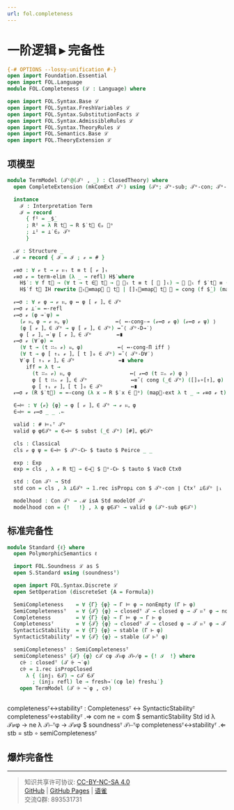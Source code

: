 ```yaml
---
url: fol.completeness
---
```


# 一阶逻辑 ▸ 完备性

```agda
{-# OPTIONS --lossy-unification #-}
open import Foundation.Essential
open import FOL.Language
module FOL.Completeness (ℒ : Language) where

open import FOL.Syntax.Base ℒ
open import FOL.Syntax.FreshVariables ℒ
open import FOL.Syntax.SubstitutionFacts ℒ
open import FOL.Syntax.AdmissibleRules ℒ
open import FOL.Syntax.TheoryRules ℒ
open import FOL.Semantics.Base ℒ
open import FOL.TheoryExtension ℒ
```

## 项模型

```agda
module TermModel (𝒯ᶜ@(𝒯ⁱ , _) : ClosedTheory) where
  open CompleteExtension (mkComExt 𝒯ᶜ) using (𝒯ᵒ; 𝒯ᵒ-sub; 𝒯ᵒ-con; 𝒯ᵒ-C⊢; 𝒯ᵒ-D→̇; 𝒯ᵒ-D∀̇)
```

```agda
  instance
    ℐ : Interpretation Term
    ℐ = record
      { fᴵ = _$̇_
      ; Rᴵ = λ R t⃗ → R $̇ t⃗ ∈ₚ 𝒯ᵒ
      ; ⊥ᴵ = ⊥̇ ∈ₚ 𝒯ᵒ
      }
```

```agda
  ℳ : Structure _
  ℳ = record { ℐ = ℐ ; 𝓋 = # }
```

```agda
  𝓋≡σ : ∀ 𝓋 t → 𝓋 ⊨ₜ t ≡ t [ 𝓋 ]ₜ
  𝓋≡σ 𝓋 = term-elim (λ _ → refl) H$̇ where
    H$̇ : ∀ f t⃗ → (∀ t → t ∈⃗ t⃗ → 𝓋 ⊨ₜ t ≡ t [ 𝓋 ]ₜ) → 𝓋 ⊨ₜ f $̇ t⃗ ≡ (f $̇ t⃗) [ 𝓋 ]ₜ
    H$̇ f t⃗ IH rewrite ⊨ₜ⃗≡map⃗ 𝓋 t⃗ | []ₜ⃗≡map⃗ t⃗ 𝓋 = cong (f $̇_) (map⃗-ext IH)
```

```agda
  𝓋↔σ : ∀ 𝓋 φ → 𝓋 ⊨ᵩ φ ↔ φ [ 𝓋 ]ᵩ ∈ 𝒯ᵒ
  𝓋↔σ 𝓋 ⊥̇ = ↔-refl
  𝓋↔σ 𝓋 (φ →̇ ψ) =
    (𝓋 ⊨ᵩ φ → 𝓋 ⊨ᵩ ψ)               ↔⟨ ↔-cong-→ (𝓋↔σ 𝓋 φ) (𝓋↔σ 𝓋 ψ) ⟩
    (φ [ 𝓋 ]ᵩ ∈ 𝒯ᵒ → ψ [ 𝓋 ]ᵩ ∈ 𝒯ᵒ) ↔˘⟨ 𝒯ᵒ-D→̇ ⟩
    φ [ 𝓋 ]ᵩ →̇ ψ [ 𝓋 ]ᵩ ∈ 𝒯ᵒ        ↔∎
  𝓋↔σ 𝓋 (∀̇ φ) =
    (∀ t → (t ∷ₙ 𝓋) ⊨ᵩ φ)           ↔⟨ ↔-cong-Π iff ⟩
    (∀ t → φ [ ↑ₛ 𝓋 ]ᵩ [ t ]₀ ∈ 𝒯ᵒ) ↔˘⟨ 𝒯ᵒ-D∀̇ ⟩
    ∀̇ φ [ ↑ₛ 𝓋 ]ᵩ ∈ 𝒯ᵒ              ↔∎ where
      iff = λ t →
        (t ∷ₙ 𝓋) ⊨ᵩ φ                   ↔⟨ 𝓋↔σ (t ∷ₙ 𝓋) φ ⟩
        φ [ t ∷ₙ 𝓋 ]ᵩ ∈ 𝒯ᵒ              ↔≡˘⟨ cong (_∈ 𝒯ᵒ) ([]₀∘[↑]ᵩ φ) ⟩
        φ [ ↑ₛ 𝓋 ]ᵩ [ t ]₀ ∈ 𝒯ᵒ         ↔∎
  𝓋↔σ 𝓋 (R $̇ t⃗) = ↔-cong (λ x → R $̇ x ∈ 𝒯ᵒ) (map⃗-ext λ t _ → 𝓋≡σ 𝓋 t)
```

```agda
  ∈→⊨ : ∀ {𝓋} {φ} → φ [ 𝓋 ]ᵩ ∈ 𝒯ᵒ → 𝓋 ⊨ᵩ φ
  ∈→⊨ = 𝓋↔σ _ _ .⇐
```

```agda
  valid : # ⊨ₛᵀ 𝒯ᵒ
  valid φ φ∈𝒯ᵒ = ∈→⊨ $ subst (_∈ 𝒯ᵒ) [#]ᵩ φ∈𝒯ᵒ
```

```agda
  cls : Classical
  cls 𝓋 φ ψ = ∈→⊨ $ 𝒯ᵒ-C⊢ $ tauto $ Peirce _ _
```

```agda
  exp : Exp
  exp = cls , λ 𝓋 R t⃗ → ∈→⊨ $ 𝒯ᵒ-C⊢ $ tauto $ Vac0 Ctx0
```

```agda
  std : Con 𝒯ⁱ → Std
  std con = cls , λ ⊥̇∈𝒯ᵒ → 𝟙.rec isProp⊥ con $ 𝒯ᵒ-con ∣ Ctxᵀ ⊥̇∈𝒯ᵒ ∣₁
```

```agda
  modelhood : Con 𝒯ⁱ → ℳ isA Std modelOf 𝒯ⁱ
  modelhood con = {!   !} , λ φ φ∈𝒯ⁱ → valid φ (𝒯ᵒ-sub φ∈𝒯ⁱ)
```

## 标准完备性

```agda
module Standard {ℓ} where
  open PolymorphicSemantics ℓ

  import FOL.Soundness ℒ as S
  open S.Standard using (soundnessᵀ)

  open import FOL.Syntax.Discrete ℒ
  open SetOperation (discreteSet {A = Formula})

  SemiCompleteness    = ∀ {Γ} {φ} → Γ ⊨ φ → nonEmpty (Γ ⊢ φ)
  SemiCompletenessᵀ   = ∀ {𝒯} {φ} → closedᵀ 𝒯 → closed φ → 𝒯 ⊨ᵀ φ → nonEmpty (𝒯 ⊢ᵀ φ)
  Completeness        = ∀ {Γ} {φ} → Γ ⊨ φ → Γ ⊢ φ
  Completenessᵀ       = ∀ {𝒯} {φ} → closedᵀ 𝒯 → closed φ → 𝒯 ⊨ᵀ φ → 𝒯 ⊢ᵀ φ
  SyntacticStability  = ∀ {Γ} {φ} → stable (Γ ⊢ φ)
  SyntacticStabilityᵀ = ∀ {𝒯} {φ} → stable (𝒯 ⊢ᵀ φ)
```

```agda
  semiCompletenessᵀ : SemiCompletenessᵀ
  semiCompletenessᵀ {𝒯} {φ} c𝒯 cφ 𝒯⊨φ 𝒯⊬φ = {! ℐ  !} where
    c⨭ : closedᵀ (𝒯 ⨭ ¬̇ φ)
    c⨭ = 𝟙.rec isPropClosed
      λ { (inj₁ ∈𝒯) → c𝒯 ∈𝒯
        ; (inj₂ refl) le → fresh→̇ (cφ le) fresh⊥̇ }
    open TermModel (𝒯 ⨭ ¬̇ φ , c⨭)
```

```agda
```
  completenessᵀ↔stabilityᵀ : Completenessᵀ ↔ SyntacticStabilityᵀ
  completenessᵀ↔stabilityᵀ .⇒ com ne = com $ semanticStability Std id
    λ 𝒯⊭φ → ne λ 𝒯⊢ᵀφ → 𝒯⊭φ $ soundnessᵀ 𝒯⊢ᵀφ
  completenessᵀ↔stabilityᵀ .⇐ stb = stb ∘ semiCompletenessᵀ

## 爆炸完备性

---
> 知识共享许可协议: [CC-BY-NC-SA 4.0](https://creativecommons.org/licenses/by-nc-sa/4.0/deed.zh)  
> [GitHub](https://github.com/choukh/MetaLogic/blob/main/src/FOL/Completeness.lagda.md) | [GitHub Pages](https://choukh.github.io/MetaLogic/FOL.Completeness.html) | [语雀](https://www.yuque.com/ocau/metalogic/fol.completeness)  
> 交流Q群: 893531731
